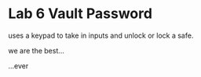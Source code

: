 # Lab 6 Vault Password
uses a keypad to take in inputs and unlock or lock a safe.    
  
we are the best...  

...ever
